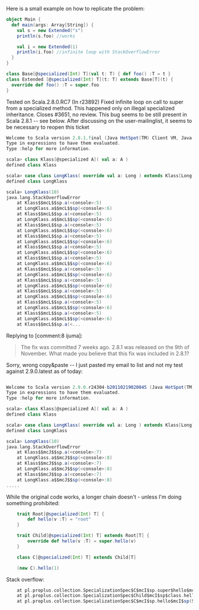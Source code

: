 Here is a small example on how to replicate the problem:

```scala
object Main {
  def main(args: Array[String]) {
    val s = new Extended("s")
    println(s.foo) //works

    val i = new Extended(1)
    println(i.foo) //infinite loop with StackOverflowError
  }
}

class Base[@specialized(Int) T](val t: T) { def foo() :T = t }
class Extended [@specialized(Int) T](t: T) extends Base[T](t) {
  override def foo() :T = super.foo
}
```

Tested on Scala.2.8.0.RC7
(In r23892) Fixed infinite loop on call to super from a specialized method. This happened only on illegal specialized inheritance. Closes #3651, no review.
This bug seems to be still present in Scala 2.8.1 -- see below. After discussing on the user-mailinglist, it seems to be necessary to reopen this ticket

```scala
Welcome to Scala version 2.8.1.final (Java HotSpot(TM) Client VM, Java 1.6.0_22).
Type in expressions to have them evaluated.
Type :help for more information.

scala> class Klass[@specialized A]( val a: A )
defined class Klass

scala> case class LongKlass( override val a: Long ) extends Klass[Long](a)
defined class LongKlass

scala> LongKlass(10)
java.lang.StackOverflowError
	at Klass$$mcL$$sp.a(<console>:5)
	at LongKlass.a$$mcL$$sp(<console>:6)
	at Klass$$mcL$$sp.a(<console>:5)
	at LongKlass.a$$mcL$$sp(<console>:6)
	at Klass$$mcL$$sp.a(<console>:5)
	at LongKlass.a$$mcL$$sp(<console>:6)
	at Klass$$mcL$$sp.a(<console>:5)
	at LongKlass.a$$mcL$$sp(<console>:6)
	at Klass$$mcL$$sp.a(<console>:5)
	at LongKlass.a$$mcL$$sp(<console>:6)
	at Klass$$mcL$$sp.a(<console>:5)
	at LongKlass.a$$mcL$$sp(<console>:6)
	at Klass$$mcL$$sp.a(<console>:5)
	at LongKlass.a$$mcL$$sp(<console>:6)
	at Klass$$mcL$$sp.a(<console>:5)
	at LongKlass.a$$mcL$$sp(<console>:6)
	at Klass$$mcL$$sp.a(<console>:5)
	at LongKlass.a$$mcL$$sp(<console>:6)
	at Klass$$mcL$$sp.a(<console>:5)
	at LongKlass.a$$mcL$$sp(<console>:6)
	at Klass$$mcL$$sp.a(<console>:5)
	at LongKlass.a$$mcL$$sp(<console>:6)
	at Klass$$mcL$$sp.a(<...
```
Replying to [comment:8 ijuma]:
> The fix was committed 7 weeks ago. 2.8.1 was released on the 9th of November. What made you believe that this fix was included in 2.8.1?

Sorry, wrong copy&paste -- I just pasted my email to list and not my test against 2.9.0.latest as of today:
```scala

Welcome to Scala version 2.9.0.r24304-b20110219020045 (Java HotSpot(TM) Client VM, Java 1.6.0_22).
Type in expressions to have them evaluated.
Type :help for more information.

scala> class Klass[@specialized A]( val a: A )
defined class Klass

scala> case class LongKlass( override val a: Long ) extends Klass[Long](a)
defined class LongKlass

scala> LongKlass(10)
java.lang.StackOverflowError
	at Klass$$mcJ$$sp.a(<console>:7)
	at LongKlass.a$$mcJ$$sp(<console>:8)
	at Klass$$mcJ$$sp.a(<console>:7)
	at LongKlass.a$$mcJ$$sp(<console>:8)
	at Klass$$mcJ$$sp.a(<console>:7)
	at LongKlass.a$$mcJ$$sp(<console>:8)
.....
```
While the original code works, a longer chain doesn't - unless I'm doing something prohibited:

```scala
	trait Root[@specialized(Int) T] {
		def hello(v :T) = "root"
	}

	trait Child[@specialized(Int) T] extends Root[T] {
		override def hello(v :T) = super.hello(v)
	}

	class C[@specialized(Int) T] extends Child[T]

	(new C).hello(1)
```

Stack overflow:
```scala
	at pl.proplus.collection.SpecializationSpec$C$mcI$sp.super$hello$mcI$sp(SpecializationSpec.scala:30)
	at pl.proplus.collection.SpecializationSpec$Child$mcI$sp$class.hello$mcI$sp(SpecializationSpec.scala:20)
	at pl.proplus.collection.SpecializationSpec$C$mcI$sp.hello$mcI$sp(SpecializationSpec.scala:30)
```
